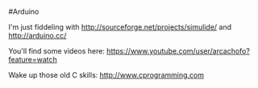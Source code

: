 #Arduino

I'm just fiddeling with http://sourceforge.net/projects/simulide/ and http://arduino.cc/

You'll find some videos here: https://www.youtube.com/user/arcachofo?feature=watch

Wake up those old C skills: http://www.cprogramming.com
